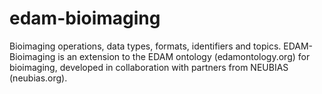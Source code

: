 # edam-bioimaging
Bioimaging operations, data types, formats, identifiers and topics. EDAM-Bioimaging is an extension to the EDAM ontology (edamontology.org) for bioimaging, developed in collaboration with partners from NEUBIAS (neubias.org).
